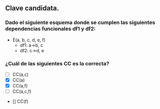 ## Clave candidata. 
### Dado el siguiente esquema donde se cumplen las siguientes dependencias funcionales df1 y df2:
- E(a, b, c, d, e, f)
  - df1: a->b, c
  - df2: c->d, e
### ¿Cuál de las siguientes CC es la correcta?
- [ ] CC(a,c)
- [X] CC(a)
- [X] CC(a,f)
- [ ] CC(a,c,f)
- [] CC(f)



